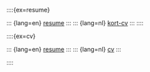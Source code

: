 

::::{ex=resume}

::: {lang=en}
[resume](../output/en-resume.pdf)
:::
::: {lang=nl}
[kort-cv](../output/nl-resume.pdf)
:::
::::

::::{ex=cv}

::: {lang=en}
[resume](../output/en-cv.pdf)
:::
::: {lang=nl}
[cv](../output/nl-cv.pdf)
:::


::::

<!-- My [curriculum vitae](http://castleamber.com/documents/perl-programmer-john-bokma-cv.pdf) (PDF) -->

